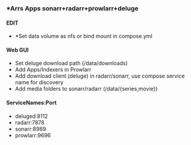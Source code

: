 ### *Arrs Apps sonarr+radarr+prowlarr+deluge

#### EDIT

- *Set data volume as nfs or bind mount in compose.yml 

#### Web GUI

- Set deluge download path (/data/downloads)
- Add Apps/Indexers in Prowlarr 
- Add download client (deluge) in radarr/sonarr, use compose service name for discovery
- Add media folders to sonarr/radarr (/data/{series,movie})

#### ServiceNames:Port

- deluged:8112
- radarr:7878
- sonarr:8989
- prowlarr:9696
